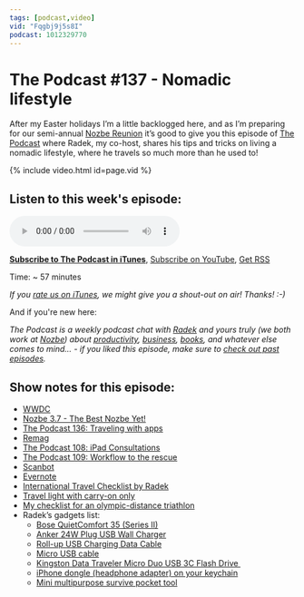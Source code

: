```yaml
---
tags: [podcast,video]
vid: "Fqgbj9j5s8I"
podcast: 1012329770
---
```


# The Podcast #137 - Nomadic lifestyle

After my Easter holidays I’m a little backlogged here, and as I’m preparing for our semi-annual [Nozbe Reunion](https://sliwinski.com/reunion) it’s good to give you this episode of [The Podcast][p] where Radek, my co-host, shares his tips and tricks on living a nomadic lifestyle, where he travels so much more than he used to!

{% include video.html id=page.vid %}

<!--More-->

## Listen to this week's episode:

<audio controls>
<source src="https://files.nozbe.com/podcast/137.mp3" type="audio/mpeg">
</audio>

**[Subscribe to The Podcast in iTunes][i]**, [Subscribe on YouTube][y], [Get RSS][rss]

Time: ~ 57 minutes

*If you [rate us on iTunes][i], we might give you a shout-out on air! Thanks! :-)*

And if you're new here:

*The Podcast is a weekly podcast chat with [Radek][r] and yours truly (we both work at [Nozbe][n]) about [productivity](/productivity), [business](/business), [books](/books), and whatever else comes to mind… - if you liked this episode, make sure to [check out past episodes](/podcast).*

## Show notes for this episode:

  * [WWDC](https://developer.apple.com/wwdc/)
  * [Nozbe 3.7 - The Best Nozbe Yet!](https://nozbe.com/blog/nozbe37)
  * [The Podcast 136: Traveling with apps](/podcast-136)
  * [Remag](https://remag.me/)
  * [The Podcast 108: iPad Consultations](/podcast-108)
  * [The Podcast 109: Workflow to the rescue](/podcast-109)
  * [Scanbot](https://scanbot.io/en/index.html)
  * [Evernote](https://evernote.com/)
  * [International Travel Checklist by Radek](https://nozbe.how/6sHFv)
  * [Travel light with carry-on only](http://productivemag.com/8/productive-show-videos)
  * [My checklist for an olympic-distance triathlon](https://nozbe.com/blog/triathlon/)
  * Radek’s gadgets list:
    * [Bose QuietComfort 35 (Series II)](https://www.amazon.com/Bose-QuietComfort-Wireless-Headphones-Cancelling/dp/B0756CYWWD/)
    * [Anker 24W Plug USB Wall Charger](https://www.aliexpress.com/item/Anker-24W-2-Port-USB-Wall-Charger-And-PowerIQ-Technology-for-iPhone-iPad-Samsung-Nexus-HTC/32750038859.html)
    * [Roll-up USB Charging Data Cable](https://www.amazon.co.uk/doupi-roll-up-Charging-iPhone-Lightning/dp/B010QDTV4Q)
    * [Micro USB cable](http://allegro.pl/plaski-kabel-micro-usb-samsung-sony-lg-zwijany-1m-i5755978921.html)
    * [Kingston Data Traveler Micro Duo USB 3C Flash Drive ](https://www.amazon.com/Kingston-Digital-64GB-Traveler-DTDUO3C/dp/B010HWCFDA)
    * [iPhone dongle (headphone adapter) on your keychain](https://uncourage.com/)
    * [Mini multipurpose survive pocket tool](https://pl.aliexpress.com/item/shape-Mini-Knife-Opener-Tool-Multipurpose-pocket-survive-Multi-Utili-Key-tactical-kit-edc-gear-utility/32824256637.html?spm=a2g17.10010108.1000016.1.42381186toJA7X&isOrigTitle=true)

[y]: https://michael.gratis/thepodcastyt
[rss]: https://thepodcast.fm/episodes?format=RSS
[e]: /podcast-137

[p]: /podcast
[n]: https://nozbe.com/?a=mike
[r]: https://michael.gratis/radex
[i]: https://michael.gratis/thepodcast
[o]: https://michael.gratis/ipadonly

